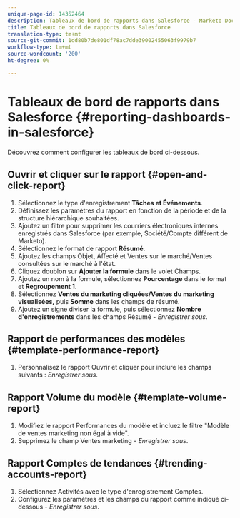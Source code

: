 ```yaml
---
unique-page-id: 14352464
description: Tableaux de bord de rapports dans Salesforce - Marketo Docs - Documentation du produit
title: Tableaux de bord de rapports dans Salesforce
translation-type: tm+mt
source-git-commit: 1dd80b7de801df78ac7dde39002455063f9979b7
workflow-type: tm+mt
source-wordcount: '200'
ht-degree: 0%

---
```



# Tableaux de bord de rapports dans Salesforce {#reporting-dashboards-in-salesforce}

Découvrez comment configurer les tableaux de bord ci-dessous.

## Ouvrir et cliquer sur le rapport {#open-and-click-report}

1. Sélectionnez le type d&#39;enregistrement **Tâches et Événements**.
1. Définissez les paramètres du rapport en fonction de la période et de la structure hiérarchique souhaitées.
1. Ajoutez un filtre pour supprimer les courriers électroniques internes enregistrés dans Salesforce (par exemple, Société/Compte différent de Marketo).
1. Sélectionnez le format de rapport **Résumé**.
1. Ajoutez les champs Objet, Affecté et Ventes sur le marché/Ventes consultées sur le marché à l&#39;état.
1. Cliquez doublon sur **Ajouter la formule** dans le volet Champs.
1. Ajoutez un nom à la formule, sélectionnez **Pourcentage** dans le format et **Regroupement 1**.
1. Sélectionnez **Ventes du marketing cliquées/Ventes du marketing visualisées,** puis **Somme** dans les champs de résumé.
1. Ajoutez un signe diviser la formule, puis sélectionnez **Nombre d&#39;enregistrements** dans les champs Résumé - _Enregistrer sous_.

## Rapport de performances des modèles {#template-performance-report}

1. Personnalisez le rapport Ouvrir et cliquer pour inclure les champs suivants : _Enregistrer sous_.

## Rapport Volume du modèle {#template-volume-report}

1. Modifiez le rapport Performances du modèle et incluez le filtre &quot;Modèle de ventes marketing non égal à vide&quot;.
1. Supprimez le champ Ventes marketing - _Enregistrer sous_.

## Rapport Comptes de tendances {#trending-accounts-report}

1. Sélectionnez Activités avec le type d&#39;enregistrement Comptes.
1. Configurez les paramètres et les champs du rapport comme indiqué ci-dessous - _Enregistrer sous_.
